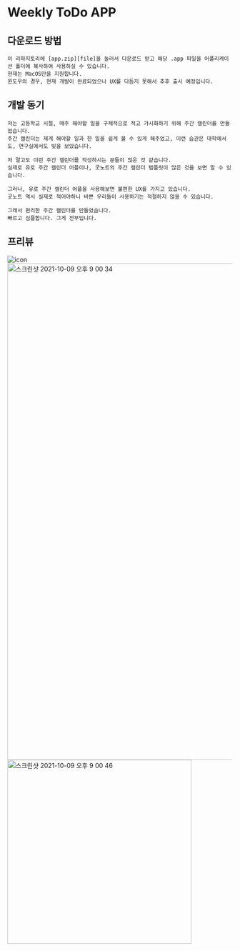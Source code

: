 # Weekly ToDo APP
## 다운로드 방법
    이 리파지토리에 [app.zip][file]을 눌러서 다운로드 받고 해당 .app 파일을 어플리케이션 폴더에 복사하여 사용하실 수 있습니다.
    현재는 MacOS만을 지원합니다.
    윈도우의 경우, 현재 개발이 완료되었으나 UX를 다듬지 못해서 추후 출시 예정입니다.
    

## 개발 동기
    저는 고등학교 시절, 매주 해야할 일을 구체적으로 적고 가시화하기 위해 주간 캘린더를 만들었습니다.
    주간 캘린더는 제게 해야할 일과 한 일을 쉽게 볼 수 있게 해주었고, 이런 습관은 대학에서도, 연구실에서도 빛을 보았습니다.
    
    저 말고도 이런 주간 캘린더를 작성하시는 분들이 많은 것 같습니다.
    실제로 유로 주간 캘린더 어플이나, 굿노트의 주간 캘린더 탬플릿이 많은 것을 보면 알 수 있습니다.
    
    그러나, 유로 주간 캘린더 어플을 사용해보면 불편한 UX를 가지고 있습니다.
    굿노트 역시 실제로 적어야하니 바쁜 우리들이 사용하기는 적절하지 않을 수 있습니다.
    
    그래서 편리한 주간 캘린더를 만들었습니다.
    빠르고 심플합니다. 그게 전부입니다.
    
## 프리뷰
![icon](https://user-images.githubusercontent.com/50725139/136657047-862931c1-ff2b-4d48-a3c9-0823fceee319.png)
<img width="1112" alt="스크린샷 2021-10-09 오후 9 00 34" src="https://user-images.githubusercontent.com/50725139/136657039-a0770392-0bc5-420c-8eef-bdbcc6b532ac.png">
<img width="412" alt="스크린샷 2021-10-09 오후 9 00 46" src="https://user-images.githubusercontent.com/50725139/136657040-fb28e322-f675-441f-b999-66692cba4d33.png">

[file]:https://github.com/KorKite/weekly-Todo-Desktop/blob/main/weektodo.app.zip

